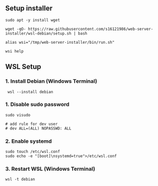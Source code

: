 ## Setup installer

```shell
sudo apt -y install wget

wget -qO- https://raw.githubusercontent.com/s16121986/web-server-installer/wsl-debian/setup.sh | bash

alias wsi="/tmp/web-server-installer/bin/run.sh"

wsi help
```

## WSL Setup

### 1. Install Debian (Windows Terminal)

```shell
 wsl --install debian
```

### 1. Disable sudo password

```shell
sudo visudo

# add rule for dev user
# dev ALL=(ALL) NOPASSWD: ALL
```

### 2. Enable systemd

```shell
sudo touch /etc/wsl.conf
sudo echo -e "[boot]\nsystemd=true">/etc/wsl.conf
```

### 3. Restart WSL (Windows Terminal)

```shell
wsl -t debian
```
